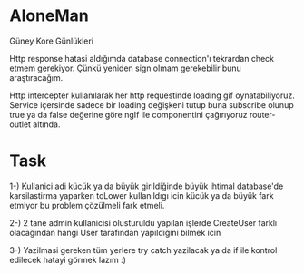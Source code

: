 # AloneMan
Güney Kore Günlükleri

Http response hatasi aldığımda database connection'ı tekrardan check etmem gerekiyor. Çünkü yeniden sign olmam gerekebilir bunu araştıracağım.

Http intercepter  kullanılarak her http requestinde loading gif oynatabiliyoruz. Service içersinde sadece bir loading değişkeni tutup buna subscribe olunup true ya da false değerine göre ngIf ile componentini çağırıyoruz router-outlet altında.



# **Task**

1-) Kullanici adi kücük ya da büyük girildiğinde büyük ihtimal database'de karsilastirma yaparken toLower kullanıldıgı icin kücük ya da büyük fark etmiyor bu problem çözülmeli fark etmeli.

2-) 2 tane admin kullanicisi olusturuldu yapılan işlerde CreateUser farklı olacağından hangi User tarafından yapıldiğini bilmek icin

3-) Yazilmasi gereken tüm yerlere try catch yazilacak ya da if ile kontrol edilecek hatayi görmek lazım :)